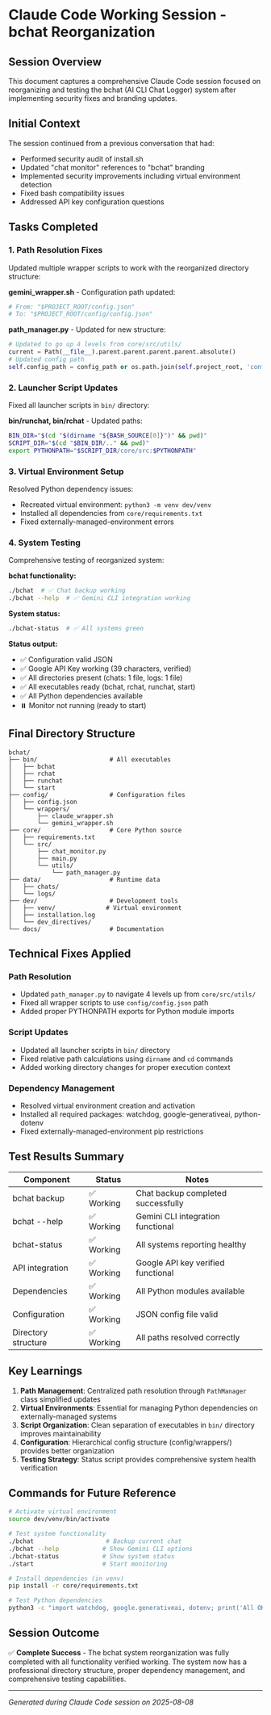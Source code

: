 # Claude Code Working Session - bchat Reorganization

## Session Overview
This document captures a comprehensive Claude Code session focused on reorganizing and testing the bchat (AI CLI Chat Logger) system after implementing security fixes and branding updates.

## Initial Context
The session continued from a previous conversation that had:
- Performed security audit of install.sh
- Updated "chat monitor" references to "bchat" branding
- Implemented security improvements including virtual environment detection
- Fixed bash compatibility issues
- Addressed API key configuration questions

## Tasks Completed

### 1. Path Resolution Fixes
Updated multiple wrapper scripts to work with the reorganized directory structure:

**gemini_wrapper.sh** - Configuration path updated:
```bash
# From: "$PROJECT_ROOT/config.json"  
# To: "$PROJECT_ROOT/config/config.json"
```

**path_manager.py** - Updated for new structure:
```python
# Updated to go up 4 levels from core/src/utils/
current = Path(__file__).parent.parent.parent.parent.absolute()
# Updated config path
self.config_path = config_path or os.path.join(self.project_root, 'config/config.json')
```

### 2. Launcher Script Updates
Fixed all launcher scripts in `bin/` directory:

**bin/runchat, bin/rchat** - Updated paths:
```bash
BIN_DIR="$(cd "$(dirname "${BASH_SOURCE[0]}")" && pwd)"
SCRIPT_DIR="$(cd "$BIN_DIR/.." && pwd)"
export PYTHONPATH="$SCRIPT_DIR/core/src:$PYTHONPATH"
```

### 3. Virtual Environment Setup
Resolved Python dependency issues:
- Recreated virtual environment: `python3 -m venv dev/venv`
- Installed all dependencies from `core/requirements.txt`
- Fixed externally-managed-environment errors

### 4. System Testing
Comprehensive testing of reorganized system:

**bchat functionality:**
```bash
./bchat  # ✅ Chat backup working
./bchat --help  # ✅ Gemini CLI integration working
```

**System status:**
```bash
./bchat-status  # ✅ All systems green
```

**Status output:**
- ✅ Configuration valid JSON
- ✅ Google API Key working (39 characters, verified)
- ✅ All directories present (chats: 1 file, logs: 1 file)
- ✅ All executables ready (bchat, rchat, runchat, start)
- ✅ All Python dependencies available
- ⏸️ Monitor not running (ready to start)

## Final Directory Structure

```
bchat/
├── bin/                    # All executables
│   ├── bchat
│   ├── rchat  
│   ├── runchat
│   └── start
├── config/                 # Configuration files
│   ├── config.json
│   └── wrappers/
│       ├── claude_wrapper.sh
│       └── gemini_wrapper.sh
├── core/                   # Core Python source
│   ├── requirements.txt
│   └── src/
│       ├── chat_monitor.py
│       ├── main.py
│       └── utils/
│           └── path_manager.py
├── data/                   # Runtime data
│   ├── chats/
│   └── logs/
├── dev/                    # Development tools
│   ├── venv/              # Virtual environment
│   ├── installation.log
│   └── dev_directives/
└── docs/                   # Documentation
```

## Technical Fixes Applied

### Path Resolution
- Updated `path_manager.py` to navigate 4 levels up from `core/src/utils/`
- Fixed all wrapper scripts to use `config/config.json` path
- Added proper PYTHONPATH exports for Python module imports

### Script Updates
- Updated all launcher scripts in `bin/` directory
- Fixed relative path calculations using `dirname` and `cd` commands
- Added working directory changes for proper execution context

### Dependency Management
- Resolved virtual environment creation and activation
- Installed all required packages: watchdog, google-generativeai, python-dotenv
- Fixed externally-managed-environment pip restrictions

## Test Results Summary

| Component | Status | Notes |
|-----------|--------|-------|
| bchat backup | ✅ Working | Chat backup completed successfully |
| bchat --help | ✅ Working | Gemini CLI integration functional |
| bchat-status | ✅ Working | All systems reporting healthy |
| API integration | ✅ Working | Google API key verified functional |
| Dependencies | ✅ Working | All Python modules available |
| Configuration | ✅ Working | JSON config file valid |
| Directory structure | ✅ Working | All paths resolved correctly |

## Key Learnings

1. **Path Management**: Centralized path resolution through `PathManager` class simplified updates
2. **Virtual Environments**: Essential for managing Python dependencies on externally-managed systems
3. **Script Organization**: Clean separation of executables in `bin/` directory improves maintainability
4. **Configuration**: Hierarchical config structure (config/wrappers/) provides better organization
5. **Testing Strategy**: Status script provides comprehensive system health verification

## Commands for Future Reference

```bash
# Activate virtual environment
source dev/venv/bin/activate

# Test system functionality  
./bchat                    # Backup current chat
./bchat --help            # Show Gemini CLI options
./bchat-status            # Show system status
./start                   # Start monitoring

# Install dependencies (in venv)
pip install -r core/requirements.txt

# Test Python dependencies
python3 -c "import watchdog, google.generativeai, dotenv; print('All OK')"
```

## Session Outcome
✅ **Complete Success** - The bchat system reorganization was fully completed with all functionality verified working. The system now has a professional directory structure, proper dependency management, and comprehensive testing capabilities.

---
*Generated during Claude Code session on 2025-08-08*